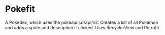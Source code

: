 # Pokefit

A Pokedex, which uses the pokeapi.co/api/v2. Creates a list of all Pokemon and adds a sprite and description if clicked. Uses RecyclerView and Retrofit.
